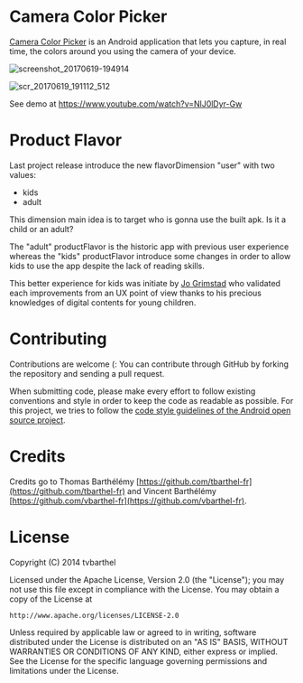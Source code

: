 # Camera Color Picker

[Camera Color Picker](http://tvbarthel.github.io/CameraColorPicker/) is an Android application that lets you capture, in real time, the colors around you using the camera of your device.

![screenshot_20170619-194914](https://user-images.githubusercontent.com/15718174/27296177-2509a73a-5520-11e7-8fb3-cbf2e6ac358b.png)

![scr_20170619_191112_512](https://user-images.githubusercontent.com/15718174/27297149-1398c216-5524-11e7-9379-b1fe9dfc32fd.gif)

See demo at https://www.youtube.com/watch?v=NlJ0lDyr-Gw

Product Flavor
=======
Last project release introduce the new flavorDimension "user" with two values:
- kids
- adult

This dimension main idea is to target who is gonna use the built apk. Is it a child or
an adult?

The "adult" productFlavor is the historic app with previous user
experience whereas the "kids" productFlavor introduce some changes in order to
allow kids to use the app despite the lack of reading skills.

This better experience for kids was initiate by [Jo Grimstad](https://github.com/jogrimst)
who validated each improvements from an UX point of view thanks to his precious
knowledges of digital contents for young children.


Contributing
=======
Contributions are welcome (: You can contribute through GitHub by forking the repository and sending a pull request.

When submitting code, please make every effort to follow existing conventions and style in order to keep the code as readable as possible. For this project, we tries to follow the [code style guidelines of the Android open source project](https://source.android.com/source/code-style.html).

Credits
========
Credits go to Thomas Barthélémy [https://github.com/tbarthel-fr](https://github.com/tbarthel-fr) and Vincent Barthélémy [https://github.com/vbarthel-fr](https://github.com/vbarthel-fr).

License
=====================
Copyright (C) 2014 tvbarthel

Licensed under the Apache License, Version 2.0 (the "License");
you may not use this file except in compliance with the License.
You may obtain a copy of the License at

    http://www.apache.org/licenses/LICENSE-2.0

Unless required by applicable law or agreed to in writing, software
distributed under the License is distributed on an "AS IS" BASIS,
WITHOUT WARRANTIES OR CONDITIONS OF ANY KIND, either express or implied.
See the License for the specific language governing permissions and
limitations under the License.

